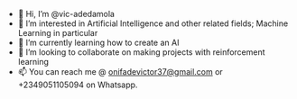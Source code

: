 - 👋 Hi, I’m @vic-adedamola
- 👀 I’m interested in Artificial Intelligence and other related fields; Machine Learning in particular
- 🌱 I’m currently learning how to create an AI
- 💞️ I’m looking to collaborate on making projects with reinforcement learning
- 📫 You can reach me @ onifadevictor37@gmail.com or +2349051105094 on Whatsapp.

<!---
vic-adedamola/vic-adedamola is a ✨ special ✨ repository because its `README.md` (this file) appears on your GitHub profile.
You can click the Preview link to take a look at your changes.
--->

